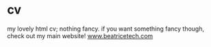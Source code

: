 # cv
my lovely html cv; nothing fancy. if you want something fancy though, check out my main website! www.beatricetech.com

